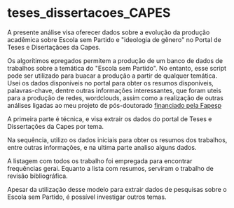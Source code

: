 # teses_dissertacoes_CAPES

A presente análise visa oferecer dados sobre a evolução da produção acadêmica sobre Escola sem Partido e "ideologia de gênero" no Portal de Teses e Disertaçãoes da Capes.

Os algorítimos epregados permitem a produção de um banco de dados de trabalhos sobre a temática do "Escola sem Partido". No entanto, esse script pode ser utilizado para buacar a produção a partir de qualquer temática. Usei os dados disponíveis no portal para obter os resumos disponíveis, palavras-chave, dentre outras informações interessantes, que foram uteis para a produção de redes, wordclouds, assim como a realização de outras análises ligadas ao meu projeto de pós-doutorado [financiado pela Fapesp](https://bv.fapesp.br/pt/pesquisador/705564/dirceu-andre-gerardi/)

A primeira parte é técnica, e visa extrair os dados do portal de Teses e Dissertações da Capes por tema. 

Na sequência, utilizo os dados iniciais para obter os resumos dos trabalhos, entre outras informações, e na ultima parte analiso alguns dados.

A listagem com todos os trabalho foi empregada para encontrar frequências gerai. Equanto a lista com resumos, serviram o trabalho de revisão bibliográfica.

Apesar da utilização desse modelo para extrair dados de pesquisas sobre o Escola sem Partido, é possível investigar outros temas.
